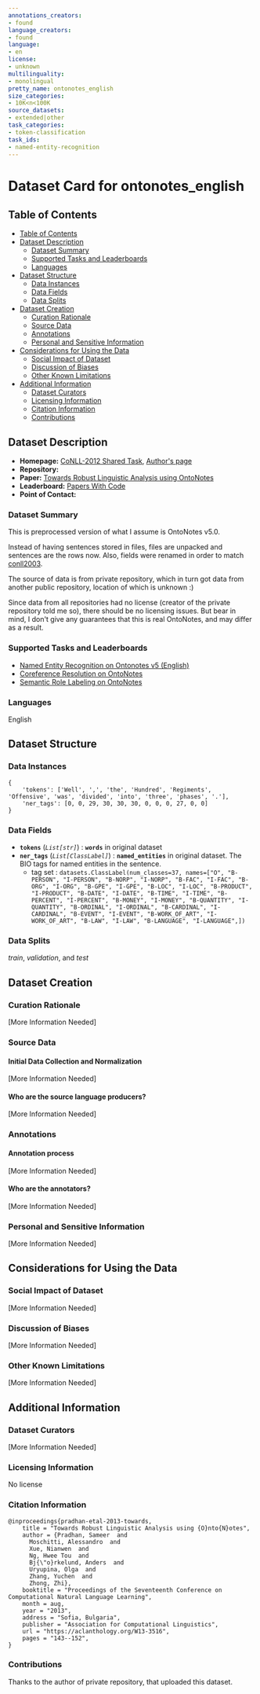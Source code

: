 ```yaml
---
annotations_creators:
- found
language_creators:
- found
language:
- en
license:
- unknown
multilinguality:
- monolingual
pretty_name: ontonotes_english
size_categories:
- 10K<n<100K
source_datasets:
- extended|other
task_categories:
- token-classification
task_ids:
- named-entity-recognition
---
```


# Dataset Card for ontonotes_english

## Table of Contents
- [Table of Contents](#table-of-contents)
- [Dataset Description](#dataset-description)
  - [Dataset Summary](#dataset-summary)
  - [Supported Tasks and Leaderboards](#supported-tasks-and-leaderboards)
  - [Languages](#languages)
- [Dataset Structure](#dataset-structure)
  - [Data Instances](#data-instances)
  - [Data Fields](#data-fields)
  - [Data Splits](#data-splits)
- [Dataset Creation](#dataset-creation)
  - [Curation Rationale](#curation-rationale)
  - [Source Data](#source-data)
  - [Annotations](#annotations)
  - [Personal and Sensitive Information](#personal-and-sensitive-information)
- [Considerations for Using the Data](#considerations-for-using-the-data)
  - [Social Impact of Dataset](#social-impact-of-dataset)
  - [Discussion of Biases](#discussion-of-biases)
  - [Other Known Limitations](#other-known-limitations)
- [Additional Information](#additional-information)
  - [Dataset Curators](#dataset-curators)
  - [Licensing Information](#licensing-information)
  - [Citation Information](#citation-information)
  - [Contributions](#contributions)

## Dataset Description

- **Homepage:** [CoNLL-2012 Shared Task](https://conll.cemantix.org/2012/data.html), [Author's page](https://cemantix.org/data/ontonotes.html)
- **Repository:**
- **Paper:** [Towards Robust Linguistic Analysis using OntoNotes](https://aclanthology.org/W13-3516/)
- **Leaderboard:** [Papers With Code](https://paperswithcode.com/sota/named-entity-recognition-ner-on-ontonotes-v5)
- **Point of Contact:**

### Dataset Summary

This is preprocessed version of what I assume is OntoNotes v5.0.

Instead of having sentences stored in files, files are unpacked and sentences are the rows now. Also, fields were renamed in order to match [conll2003](https://huggingface.co/datasets/conll2003).

The source of data is from private repository, which in turn got data from another public repository, location of which is unknown :)

Since data from all repositories had no license (creator of the private repository told me so), there should be no licensing issues. But bear in mind, I don't give any guarantees that this is real OntoNotes, and may differ as a result.

### Supported Tasks and Leaderboards

- [Named Entity Recognition on Ontonotes v5 (English)](https://paperswithcode.com/sota/named-entity-recognition-ner-on-ontonotes-v5)
- [Coreference Resolution on OntoNotes](https://paperswithcode.com/sota/coreference-resolution-on-ontonotes)
- [Semantic Role Labeling on OntoNotes](https://paperswithcode.com/sota/semantic-role-labeling-on-ontonotes)

### Languages

English

## Dataset Structure

### Data Instances

```
{
    'tokens': ['Well', ',', 'the', 'Hundred', 'Regiments', 'Offensive', 'was', 'divided', 'into', 'three', 'phases', '.'],
    'ner_tags': [0, 0, 29, 30, 30, 30, 0, 0, 0, 27, 0, 0]
}
```

### Data Fields

- **`tokens`** (*`List[str]`*) : **`words`** in original dataset
- **`ner_tags`** (*`List[ClassLabel]`*) : **`named_entities`** in original dataset. The BIO tags for named entities in the sentence. 
  - tag set : `datasets.ClassLabel(num_classes=37, names=["O", "B-PERSON", "I-PERSON", "B-NORP", "I-NORP", "B-FAC", "I-FAC", "B-ORG", "I-ORG", "B-GPE", "I-GPE", "B-LOC", "I-LOC", "B-PRODUCT", "I-PRODUCT", "B-DATE", "I-DATE", "B-TIME", "I-TIME", "B-PERCENT", "I-PERCENT", "B-MONEY", "I-MONEY", "B-QUANTITY", "I-QUANTITY", "B-ORDINAL", "I-ORDINAL", "B-CARDINAL", "I-CARDINAL", "B-EVENT", "I-EVENT", "B-WORK_OF_ART", "I-WORK_OF_ART", "B-LAW", "I-LAW", "B-LANGUAGE", "I-LANGUAGE",])`

### Data Splits

_train_, _validation_, and _test_

## Dataset Creation

### Curation Rationale

[More Information Needed]

### Source Data

#### Initial Data Collection and Normalization

[More Information Needed]

#### Who are the source language producers?

[More Information Needed]

### Annotations

#### Annotation process

[More Information Needed]

#### Who are the annotators?

[More Information Needed]

### Personal and Sensitive Information

[More Information Needed]

## Considerations for Using the Data

### Social Impact of Dataset

[More Information Needed]

### Discussion of Biases

[More Information Needed]

### Other Known Limitations

[More Information Needed]

## Additional Information

### Dataset Curators

[More Information Needed]

### Licensing Information

No license

### Citation Information

```
@inproceedings{pradhan-etal-2013-towards,
    title = "Towards Robust Linguistic Analysis using {O}nto{N}otes",
    author = {Pradhan, Sameer  and
      Moschitti, Alessandro  and
      Xue, Nianwen  and
      Ng, Hwee Tou  and
      Bj{\"o}rkelund, Anders  and
      Uryupina, Olga  and
      Zhang, Yuchen  and
      Zhong, Zhi},
    booktitle = "Proceedings of the Seventeenth Conference on Computational Natural Language Learning",
    month = aug,
    year = "2013",
    address = "Sofia, Bulgaria",
    publisher = "Association for Computational Linguistics",
    url = "https://aclanthology.org/W13-3516",
    pages = "143--152",
}
```

### Contributions

Thanks to the author of private repository, that uploaded this dataset.